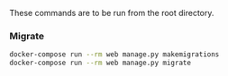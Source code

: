 These commands are to be run from the root directory.

### Migrate
```sh
docker-compose run --rm web manage.py makemigrations
docker-compose run --rm web manage.py migrate
```
